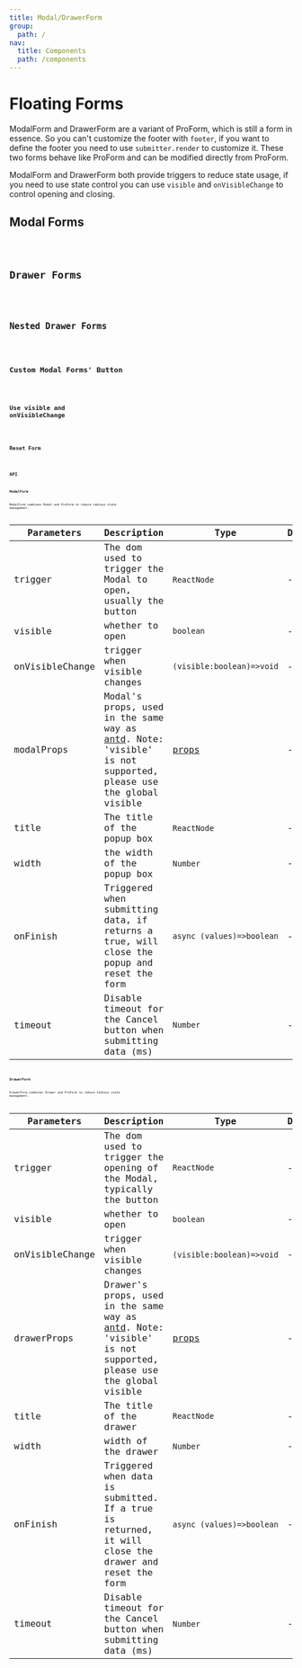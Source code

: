 ```yaml
---
title: Modal/DrawerForm
group:
  path: /
nav:
  title: Components
  path: /components
---
```


# Floating Forms

ModalForm and DrawerForm are a variant of ProForm, which is still a form in essence. So you can't customize the footer with `footer`, if you want to define the footer you need to use `submitter.render` to customize it. These two forms behave like ProForm and can be modified directly from ProForm.

ModalForm and DrawerForm both provide triggers to reduce state usage, if you need to use state control you can use `visible` and `onVisibleChange` to control opening and closing.

## Modal Forms

<code src="./demos/modal-form.tsx" background="#f5f5f5" height="32px" title="Modal Forms"/>

## Drawer Forms

<code src="./demos/drawer-form.tsx" background="#f5f5f5" height="32px" title="Drawer Forms"/>

## Nested Drawer Forms

<code src="./demos/drawer-form-nested.tsx" debug background="#f5f5f5" height="32px" title="Drawer Forms"/>

## Custom Modal Forms' Button

<code src="./demos/modal-form-submitter.tsx"  background="#f5f5f5" height="32px" title="Custom Modal Forms' Button"/>

## Use visible and onVisibleChange

<code src="./demos/visible-on-visible-change.tsx"  background="#f5f5f5" height="32px" title="Use visible and onVisibleChange"/>

## Reset Form

<code src="./demos/modal-form-reset.tsx"  background="#f5f5f5" height="32px" title="Reset Form"/>

## API

### ModalForm

ModalForm combines Modal and ProForm to reduce tedious state management.

| Parameters | Description | Type | Default |
| --- | --- | --- | --- |
| trigger | The dom used to trigger the Modal to open, usually the button | `ReactNode` | - |
| visible | whether to open | `boolean` | - |
| onVisibleChange | trigger when visible changes | `(visible:boolean)=>void` | - |
| modalProps | Modal's props, used in the same way as [antd](https://ant.design/components/modal/). Note: 'visible' is not supported, please use the global visible | [props](https://ant.design/components/modal/#API) | - |
| title | The title of the popup box | `ReactNode` | - |
| width | the width of the popup box | `Number` | - |
| onFinish | Triggered when submitting data, if returns a true, will close the popup and reset the form | `async (values)=>boolean` | - |
| timeout | Disable timeout for the Cancel button when submitting data (ms) | `Number` | - |

### DrawerForm

DrawerForm combines Drawer and ProForm to reduce tedious state management.

| Parameters | Description | Type | Default |
| --- | --- | --- | --- |
| trigger | The dom used to trigger the opening of the Modal, typically the button | `ReactNode` | - |
| visible | whether to open | `boolean` | - |
| onVisibleChange | trigger when visible changes | `(visible:boolean)=>void` | - |
| drawerProps | Drawer's props, used in the same way as [antd](https://ant.design/components/drawer/). Note: 'visible' is not supported, please use the global visible | [props](https://ant.design/components/drawer/#API) | - |
| title | The title of the drawer | `ReactNode` | - |
| width | width of the drawer | `Number` | - |
| onFinish | Triggered when data is submitted. If a true is returned, it will close the drawer and reset the form | `async (values)=>boolean` | - |
| timeout | Disable timeout for the Cancel button when submitting data (ms) | `Number` | - |
